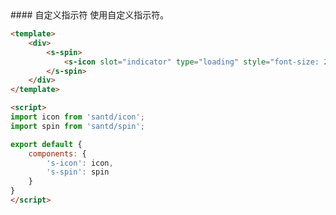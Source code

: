 <text lang="cn">
#### 自定义指示符
使用自定义指示符。
</text>

```html
<template>
    <div>
        <s-spin>
            <s-icon slot="indicator" type="loading" style="font-size: 24px;"/>
        </s-spin>
    </div>
</template>

<script>
import icon from 'santd/icon';
import spin from 'santd/spin';

export default {
    components: {
        's-icon': icon,
        's-spin': spin
    }
}
</script>
```
